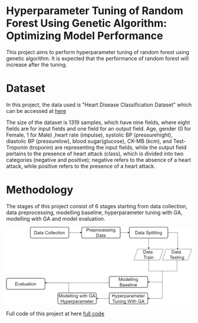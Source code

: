 # Hyperparameter Tuning of Random Forest Using Genetic Algorithm: Optimizing Model Performance

This project aims to perform hyperparameter tuning of random forest using genetic algorithm. It is expected that the performance of random forest will increase after the tuning.

# Dataset


In this project, the data used is "Heart Disease Classification Dataset" which
can be accessed at [here](https://www.kaggle.com/datasets/bharath011/heart-disease-classification-dataset) 

The size of the dataset is 1319 samples, which have nine fields, where eight fields are for input fields and one field for an output field. Age, gender (0 for Female, 1 for Male) ,heart rate (impulse), systolic BP (pressurehight), diastolic BP (pressurelow), blood sugar(glucose), CK-MB (kcm), and Test-Troponin (troponin) are representing the input fields, while the output field pertains to the presence of heart attack (class), which is divided into two categories (negative and positive); negative refers to the absence of a heart attack, while positive refers to the presence of a heart attack.

# Methodology
The stages of this project consist of 6 stages starting from data collection, data preprocessing, modelling baseline, hyperparameter tuning with GA, modelling with GA and model evaluation.

<center>

![](./img/method.png)

</center>

Full code of this project at here [full code](https://github.com/WiseStar282/random-forest-with-GA/blob/main/Hyperparameter%20Tuning%20RF%20with%20GA%20.ipynb)



